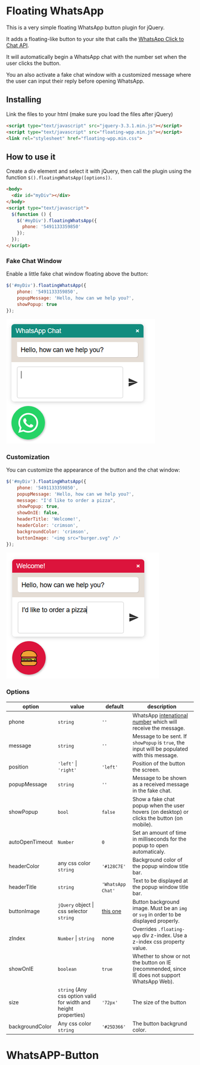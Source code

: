 # Floating WhatsApp

This is a very simple floating WhatsApp button plugin for jQuery.

It adds a floating-like button to your site that calls the [WhatsApp Click to Chat API](https://faq.whatsapp.com/en/26000030/).

It will automatically begin a WhatsApp chat with the number set when the user clicks the button.

You an also activate a fake chat window with a customized message where the user can input their reply before opening WhatsApp.

## Installing

Link the files to your html (make sure you load the files after jQuery)

```html
<script type="text/javascript" src="jquery-3.3.1.min.js"></script>
<script type="text/javascript" src="floating-wpp.min.js"></script>
<link rel="stylesheet" href="floating-wpp.min.css">
```

## How to use it

Create a div element and select it with jQuery, then call the plugin using the function `$().floatingWhatsApp([options])`.

```html
<body>
  <div id="myDiv"></div>
</body>
<script type="text/javascript">
  $(function () {
    $('#myDiv').floatingWhatsApp({
      phone: '5491133359850'
    });
  });
</script>
```
### Fake Chat Window

Enable a little fake chat window floating above the button:

```js
$('#myDiv').floatingWhatsApp({
    phone: '5491133359850',
    popupMessage: 'Hello, how can we help you?',
    showPopup: true
});
```

![Fake Chat Window](fake-chat.png)

### Customization

You can customize the appearance of the button and the chat window:

```js
$('#myDiv').floatingWhatsApp({
    phone: '5491133359850',
    popupMessage: 'Hello, how can we help you?',
    message: "I'd like to order a pizza",
    showPopup: true,
    showOnIE: false,
    headerTitle: 'Welcome!',
    headerColor: 'crimson',
    backgroundColor: 'crimson',
    buttonImage: '<img src="burger.svg" />'
});
```

![Custom settings](custom-settings.png)

### Options

| option              | value                                         | default                  | description |
|---------------------|-----------------------------------------------|--------------------------|-------------|
| phone               | `string`                                      | `''`                     | WhatsApp [intenational number](https://faq.whatsapp.com/en/general/21016748) which will receive the message.
| message             | `string`                                      | `''`                     | Message to be sent. If `showPopup` is `true`, the input will be populated with this message.
| position            | `'left'` &#124; `'right'`                     | `'left'`                 | Position of the button the screen.
| popupMessage        | `string`                                      | `''`                     | Message to be shown as a received message in the fake chat.
| showPopup           | `bool`                                        | `false`                  | Show a fake chat popup when the user hovers (on desktop) or clicks the button (on mobile).
| autoOpenTimeout     | `Number`                                      | `0`                      | Set an amount of time in milliseconds for the popup to open automaticaly.
| headerColor         | any css color `string`                        | `'#128C7E'`              | Background color of the popup window title bar.
| headerTitle         | `string`                                      | `'WhatsApp Chat'`        | Text to be displayed at the popup window title bar.
| buttonImage         | `jQuery` object &#124; css selector `string`  | [this one](whatsapp.svg) | Button background image. Must be an `img` or `svg` in order to be displayed properly.
| zIndex              | `Number` &#124; `string`                      | none                     | Overrides `.floating-wpp` div z-index. Use a z-index css property value.
| showOnIE            | `boolean`                                     | `true`                   | Whether to show or not the button on IE (recommended, since IE does not support WhatsApp Web).
| size                | `string` (Any css option valid for width and height properties) | `'72px'` | The size of the button
| backgroundColor     | Any css color `string`                        | `'#25D366'`               | The button backgrund color.
# WhatsAPP-Button
